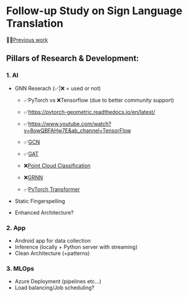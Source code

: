 # Follow-up Study on Sign Language Translation

👨‍🎓[Previous work](https://github.com/dancsomarci/sign-language)

## Pillars of Research & Development:

### 1. AI

- GNN Reserach (✅|❌ = used or not)
    - ✅PyTorch vs ❌Tensorflow (due to better community support)
    - ✅https://pytorch-geometric.readthedocs.io/en/latest/
    - ✅https://www.youtube.com/watch?v=8owQBFAHw7E&ab_channel=TensorFlow

    - ✅[GCN](https://www.youtube.com/watch?v=JtDgmmQ60x8&ab_channel=AntonioLonga)
    - ✅[GAT](https://www.youtube.com/watch?v=AWkPjrZshug&ab_channel=MashaanAlshammari)
    - ❌[Point Cloud Classification](https://colab.research.google.com/drive/1D45E5bUK3gQ40YpZo65ozs7hg5l-eo_U?usp=sharing)
    - ❌[GRNN](https://www.youtube.com/watch?v=v7TQ2DUoaBY&ab_channel=AntonioLonga)

    - ✅[PyTorch Transformer](https://www.kaggle.com/code/arunmohan003/transformer-from-scratch-using-pytorch)

- Static Fingerspelling
- Enhanced Architecture?

### 2. App

- Android app for data collection
- Inference (locally + Python server with streaming)
- Clean Architecture (+patterns)

### 3. MLOps

- Azure Deployment (pipelines etc...)
- Load balancing/Job scheduling?